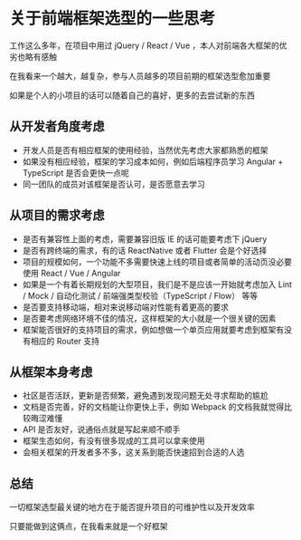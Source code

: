 # 关于前端框架选型的一些思考
工作这么多年，在项目中用过 jQuery / React / Vue ，本人对前端各大框架的优劣也略有感触  

在我看来一个越大，越复杂，参与人员越多的项目前期的框架选型愈加重要  

如果是个人的小项目的话可以随着自己的喜好，更多的去尝试新的东西  

## 从开发者角度考虑
* 开发人员是否有相应框架的使用经验，当然优先考虑大家都熟悉的框架
* 如果没有相应经验，框架的学习成本如何，例如后端程序员学习 Angular + TypeScript 是否会更快一点呢
* 同一团队的成员对该框架是否认可，是否愿意去学习

## 从项目的需求考虑
* 是否有兼容性上面的考虑，需要兼容旧版 IE 的话可能要考虑下 jQuery 
* 是否有跨终端的需求，有的话 ReactNative 或者 Flutter 会是个好选择
* 项目的规模如何，一个功能不多需要快速上线的项目或者简单的活动页没必要使用 React / Vue / Angular
* 如果是一个有着长期规划的大型项目，我们是不是应该一开始就考虑加入 Lint / Mock / 自动化测试 / 前端强类型校验（TypeScript / Flow）  等等
* 是否要支持移动端，相对来说移动端对性能有着更高的要求
* 是否要考虑网络环境不佳的情况，这样框架的大小就是一个很关键的因素
* 框架能否很好的支持项目的需求，例如想做一个单页应用就要考虑到框架有没有相应的 Router 支持

## 从框架本身考虑
* 社区是否活跃，更新是否频繁，避免遇到发现问题无处寻求帮助的尴尬
* 文档是否完善，好的文档能让你更快上手，例如 Webpack 的文档我就觉得比较晦涩难懂
* API 是否友好，说通俗点就是写起来顺不顺手
* 框架生态如何，有没有很多现成的工具可以拿来使用
* 会相关框架的开发者多不多，这关系到能否快速招到合适的人选

## 总结
一切框架选型最关键的地方在于能否提升项目的可维护性以及开发效率  

只要能做到这俩点，在我看来就是一个好框架
